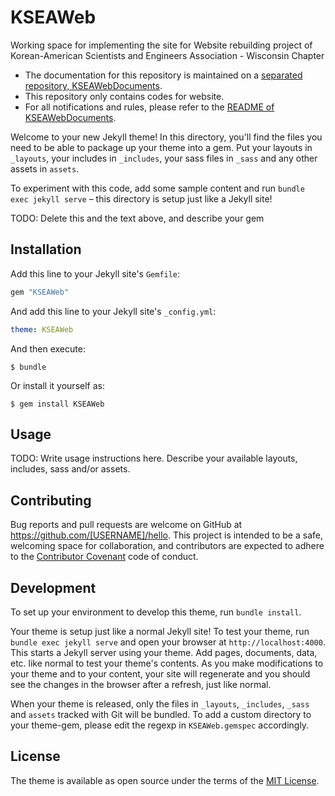 # KSEAWeb

Working space for implementing the site for Website rebuilding project of Korean-American Scientists and Engineers Association - Wisconsin Chapter

 - The documentation for this repository is maintained on a [separated repository, KSEAWebDocuments](https://github.com/hyecheol123/KSEAWebDocuments).
 - This repository only contains codes for website.
 - For all notifications and rules, please refer to the [README of KSEAWebDocuments](https://github.com/hyecheol123/KSEAWebDocuments/blob/master/README.md).


Welcome to your new Jekyll theme! In this directory, you'll find the files you need to be able to package up your theme into a gem. Put your layouts in `_layouts`, your includes in `_includes`, your sass files in `_sass` and any other assets in `assets`.

To experiment with this code, add some sample content and run `bundle exec jekyll serve` – this directory is setup just like a Jekyll site!

TODO: Delete this and the text above, and describe your gem


## Installation

Add this line to your Jekyll site's `Gemfile`:

```ruby
gem "KSEAWeb"
```

And add this line to your Jekyll site's `_config.yml`:

```yaml
theme: KSEAWeb
```

And then execute:

    $ bundle

Or install it yourself as:

    $ gem install KSEAWeb

## Usage

TODO: Write usage instructions here. Describe your available layouts, includes, sass and/or assets.

## Contributing

Bug reports and pull requests are welcome on GitHub at https://github.com/[USERNAME]/hello. This project is intended to be a safe, welcoming space for collaboration, and contributors are expected to adhere to the [Contributor Covenant](http://contributor-covenant.org) code of conduct.

## Development

To set up your environment to develop this theme, run `bundle install`.

Your theme is setup just like a normal Jekyll site! To test your theme, run `bundle exec jekyll serve` and open your browser at `http://localhost:4000`. This starts a Jekyll server using your theme. Add pages, documents, data, etc. like normal to test your theme's contents. As you make modifications to your theme and to your content, your site will regenerate and you should see the changes in the browser after a refresh, just like normal.

When your theme is released, only the files in `_layouts`, `_includes`, `_sass` and `assets` tracked with Git will be bundled.
To add a custom directory to your theme-gem, please edit the regexp in `KSEAWeb.gemspec` accordingly.

## License

The theme is available as open source under the terms of the [MIT License](https://opensource.org/licenses/MIT).

